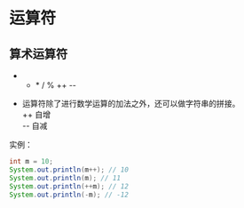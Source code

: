 # 运算符

## 算术运算符

+ - \* / % ++ --

+ 运算符除了进行数学运算的加法之外，还可以做字符串的拼接。  
++ 自增  
-- 自减

实例：

```java
int m = 10;
System.out.println(m++); // 10
System.out.println(m); // 11
System.out.println(++m); // 12
System.out.println(-m); // -12
```



